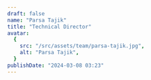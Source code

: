 ```yaml
---
draft: false
name: "Parsa Tajik"
title: "Technical Director"
avatar:
  {
    src: "/src/assets/team/parsa-tajik.jpg",
    alt: "Parsa Tajik",
  }
publishDate: "2024-03-08 03:23"
---
```

